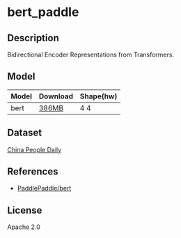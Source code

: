 <!--- SPDX-License-Identifier: Apache-2.0 -->

# bert_paddle

## Description

Bidirectional Encoder Representations from Transformers.

## Model

| Model | Download          | Shape(hw) |
| ------|:----------------- |:--------- |
| bert  | [386MB](bert.zip) |   4 4     |

## Dataset

[China People Daily](http://s3.bmio.net/kashgari/china-people-daily-ner-corpus.tar.gz)

## References

* [PaddlePaddle/bert](https://github.com/PaddlePaddle/PaddleNLP/tree/develop/model_zoo/bert)

## License

Apache 2.0
